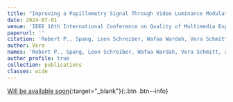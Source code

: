 ```yaml
---
title: "Improving a Pupillometry Signal Through Video Luminance Modulation"
date: 2024-07-01
venue: 'IEEE 16th International Conference on Quality of Multimedia Experience (QoMEX), Karlshamn, Sweden (proceedings will be published soon).'
paperurl: ''
citation: 'Robert P., Spang, Leon Schreiber, Wafaa Wardah, Vera Schmitt, and Sebastian Möller (2024). Improving a Pupillometry Signal Through Video Luminance Modulation. IEEE 16th International Conference on Quality of Multimedia Experience (QoMEX), Karlshamn, Sweden (proceedings will be published soon). **Price won:** Best Innovation Idea Award'
author: Vera
names: 'Robert P., Spang, Leon Schreiber, Wafaa Wardah, Vera Schmitt, and Sebastian Möller'
author_profile: true
collection: publications
classes: wide
---
```


[Will be available soon](){:target="_blank"}{:.btn .btn--info}
